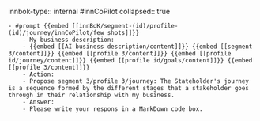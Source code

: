 innbok-type:: internal
#innCoPilot
collapsed:: true

	- #prompt {{embed [[innBoK/segment-(id)/profile-(id)/journey/innCoPilot/few shots]]}}
		- My business description:
		- {{embed [[AI business description/content]]}} {{embed [[segment 3/content]]}} {{embed [[profile 3/content]]}} {{embed [[profile id/journey/content]]}} {{embed [[profile id/goals/content]]}} {{embed [[profile 3/content]]}}
		- Action:
		- Propose segment 3/profile 3/journey: The Stateholder's journey is a sequence formed by the different stages that a stakeholder goes through in their relationship with my business.
		- Answer:
		- Please write your respons in a MarkDown code box.